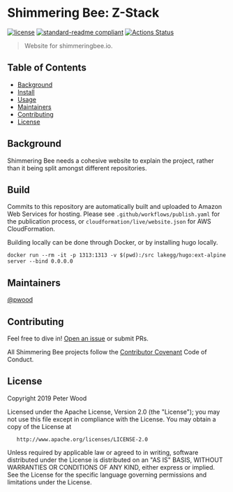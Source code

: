 # Shimmering Bee: Z-Stack

[![license](https://img.shields.io/github/license/shimmeringbee/shimmeringbee.io.svg)](https://github.com/shimmeringbee/shimmeringbee.io/blob/master/LICENSE)
[![standard-readme compliant](https://img.shields.io/badge/standard--readme-OK-green.svg)](https://github.com/RichardLitt/standard-readme)
[![Actions Status](https://github.com/shimmeringbee/shimmeringbee.io/workflows/publish/badge.svg)](https://github.com/shimmeringbee/shimmeringbee.io/actions)

> Website for shimmeringbee.io.

## Table of Contents

- [Background](#background)
- [Install](#install)
- [Usage](#usage)
- [Maintainers](#maintainers)
- [Contributing](#contributing)
- [License](#license)

## Background

Shimmering Bee needs a cohesive website to explain the project, rather than it being split amongst different repositories.

## Build

Commits to this repository are automatically built and uploaded to Amazon Web Services for hosting. Please see `.github/workflows/publish.yaml` for the publication process, or `cloudformation/live/website.json` for AWS CloudFormation.

Building locally can be done through Docker, or by installing hugo locally.

```
docker run --rm -it -p 1313:1313 -v $(pwd):/src lakegg/hugo:ext-alpine server --bind 0.0.0.0
```

## Maintainers

[@pwood](https://github.com/pwood)

## Contributing

Feel free to dive in! [Open an issue](https://github.com/shimmeringbee/shimmeringbee.io/issues/new) or submit PRs.

All Shimmering Bee projects follow the [Contributor Covenant](https://shimmeringbee.io/docs/code_of_conduct/) Code of Conduct.

## License

   Copyright 2019 Peter Wood

   Licensed under the Apache License, Version 2.0 (the "License");
   you may not use this file except in compliance with the License.
   You may obtain a copy of the License at

       http://www.apache.org/licenses/LICENSE-2.0

   Unless required by applicable law or agreed to in writing, software
   distributed under the License is distributed on an "AS IS" BASIS,
   WITHOUT WARRANTIES OR CONDITIONS OF ANY KIND, either express or implied.
   See the License for the specific language governing permissions and
   limitations under the License.